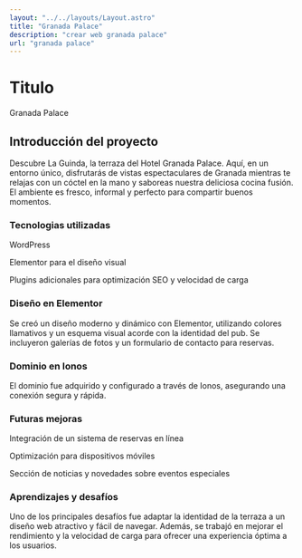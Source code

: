 ```yaml
---
layout: "../../layouts/Layout.astro"
title: "Granada Palace"
description: "crear web granada palace"
url: "granada palace"
---
```

# Titulo
Granada Palace
## Introducción del proyecto
Descubre La Guinda, la terraza del Hotel Granada Palace. Aquí, en un entorno único, disfrutarás de vistas espectaculares de Granada mientras te relajas con un cóctel en la mano y saboreas nuestra deliciosa cocina fusión. El ambiente es fresco, informal y perfecto para compartir buenos momentos.
### Tecnologias utilizadas
WordPress

Elementor para el diseño visual

Plugins adicionales para optimización SEO y velocidad de carga
### Diseño en Elementor
Se creó un diseño moderno y dinámico con Elementor, utilizando colores llamativos y un esquema visual acorde con la identidad del pub. Se incluyeron galerías de fotos y un formulario de contacto para reservas.
### Dominio en Ionos
El dominio fue adquirido y configurado a través de Ionos, asegurando una conexión segura y rápida.
### Futuras mejoras
Integración de un sistema de reservas en línea

Optimización para dispositivos móviles

Sección de noticias y novedades sobre eventos especiales
### Aprendizajes y desafíos
Uno de los principales desafíos fue adaptar la identidad de la terraza a un diseño web atractivo y fácil de navegar. Además, se trabajó en mejorar el rendimiento y la velocidad de carga para ofrecer una experiencia óptima a los usuarios.
